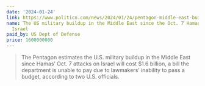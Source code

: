 ```yaml
---
date: '2024-01-24'
link: https://www.politico.com/news/2024/01/24/pentagon-middle-east-buildup-cost-00137577
name: The US military buildup in the Middle East since the Oct. 7 Hamas attack on
  Israel
paid_by: US Dept of Defense
price: 1600000000
---
```


> The Pentagon estimates the U.S. military buildup in the Middle East since
> Hamas’ Oct. 7 attacks on Israel will cost $1.6 billion, a bill the
> department is unable to pay due to lawmakers’ inability to pass a budget,
> according to two U.S. officials.